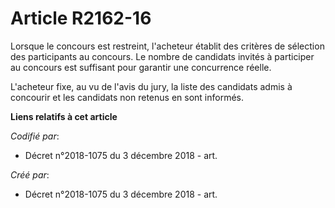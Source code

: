 # Article R2162-16

Lorsque le concours est restreint, l'acheteur établit des critères de sélection des participants au concours. Le nombre de
candidats invités à participer au concours est suffisant pour garantir une concurrence réelle.

L'acheteur fixe, au vu de l'avis du jury, la liste des candidats admis à concourir et les candidats non retenus en sont
informés.

**Liens relatifs à cet article**

_Codifié par_:

  - Décret n°2018-1075 du 3 décembre 2018 - art.

_Créé par_:

  - Décret n°2018-1075 du 3 décembre 2018 - art.
